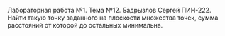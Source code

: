 Лабораторная работа №1. Тема №12. Бадрызлов Сергей ПИН-222. 
Найти такую точку заданного на плоскости множества точек, сумма расстояний от которой до остальных минимальна.
